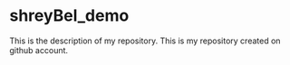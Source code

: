# shreyBel_demo
This is the description of my repository.
This is my repository created on github account.

